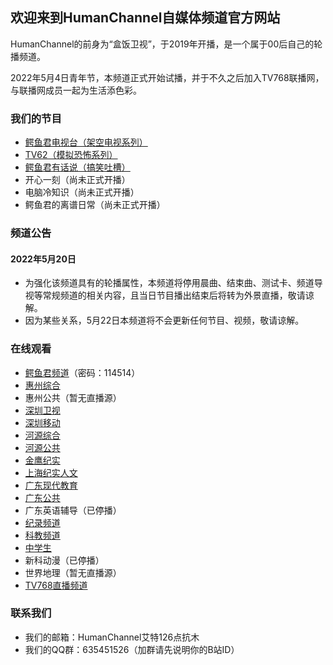 ## 欢迎来到HumanChannel自媒体频道官方网站

HumanChannel的前身为“盒饭卫视”，于2019年开播，是一个属于00后自己的轮播频道。

2022年5月4日青年节，本频道正式开始试播，并于不久之后加入TV768联播网，与联播网成员一起为生活添色彩。

### 我们的节目
* [鳄鱼君电视台（架空电视系列）](https://www.bilibili.com/medialist/detail/ml1587237628?type=1&spm_id_from=333.999.0.0)
* [TV62（模拟恐怖系列）](https://www.bilibili.com/medialist/detail/ml1591857028?type=1&spm_id_from=333.999.0.0)
* [鳄鱼君有话说（搞笑吐槽）](https://www.bilibili.com/medialist/detail/ml1598841028?type=1&spm_id_from=333.999.0.0)
* 开心一刻（尚未正式开播）
* 电脑冷知识（尚未正式开播）
* 鳄鱼君的离谱日常（尚未正式开播）

### 频道公告
#### 2022年5月20日
* 为强化该频道具有的轮播属性，本频道将停用晨曲、结束曲、测试卡、频道导视等常规频道的相关内容，且当日节目播出结束后将转为外景直播，敬请谅解。
* 因为某些关系，5月22日本频道将不会更新任何节目、视频，敬请谅解。


### 在线观看
* [鳄鱼君频道](https://meeting.tencent.com/p/6787354737)（密码：114514）
* [惠州综合](hztv.md)
* 惠州公共（暂无直播源）
* [深圳卫视](https://www.sztv.com.cn/dianshi.shtml?id=7867)
* [深圳移动](https://www.sztv.com.cn/dianshi.shtml?id=7869)
* [河源综合](https://www.hyrtv.cn/itv/zhds/)
* [河源公共](https://www.hyrtv.cn/itv/ggds/)
* [金鹰纪实](http://live.mgtv.com/)
* [上海纪实人文](https://live.kankanews.com/huikan/)
* [广东现代教育](https://www.gdtv.cn/tvChannelDetail/13)
* [广东公共](https://www.gdtv.cn/tvChannelDetail/48)
* 广东英语辅导（已停播）
* [纪录频道](https://tv.cctv.com/live/cctvjilu/)
* [科教频道](https://tv.cctv.com/live/cctv10/m/)
* [中学生](http://m.zxstv.com.cn/zhibo)
* 新科动漫（已停播）
* 世界地理（暂无直播源）
* [TV768直播频道](https://www.bilibili.com/blackboard/live/live-activity-player.html?cid=6674145&quality=0)

### 联系我们
* 我们的邮箱：HumanChannel艾特126点抗木
* 我们的QQ群：635451526（加群请先说明你的B站ID）
